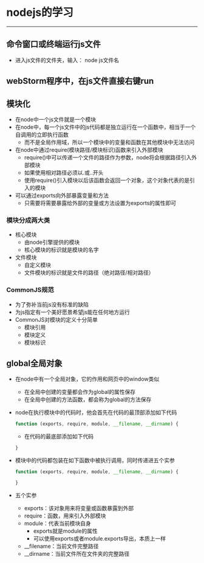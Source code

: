 #   nodejs的学习

--------------

##  命令窗口或终端运行js文件
    
-   进入js文件的文件夹，输入： node js文件名

##  webStorm程序中，在js文件直接右键run

##  模块化

-   在node中一个js文件就是一个模块
-   在node中，每一个js文件中的js代码都是独立运行在一个函数中，相当于一个自调用的立即执行函数
    -   而不是全局作用域，所以一个模块中的变量和函数在其他模块中无法访问
-   在node中通过require(模块路径/模块标识)函数来引入外部模块
    *   require()中可以传递一个文件的路径作为参数，node将会根据路径引入外部模块
    *   如果使用相对路径必须以.或..开头
    *   使用require()引入模块以后该函数会返回一个对象，这个对象代表的是引入的模块
-   可以通过exports向外部暴露变量和方法
    -   只需要将需要暴露给外部的变量或方法设置为exports的属性即可

### 模块分成两大类
    
-   核心模块
    -   由node引擎提供的模块
    -   核心模块的标识就是模块的名字
-   文件模块
    -   自定义模块
    -   文件模块的标识就是文件的路径（绝对路径/相对路径）
    
### CommonJS规范

-   为了弥补当前js没有标准的缺陷
-   为js指定有一个美好愿景希望js能在任何地方运行
-   CommonJS对模块的定义十分简单
    -   模块引用
    -   模块定义
    -   模块标识
    
    
##  global全局对象

-   在node中有一个全局对象，它的作用和网页中的window类似
    -   在全局中创建的变量都会作为global的属性保存
    -   在全局中创建的方法函数，都会称为global的方法保存
-   node在执行模块中的代码时，他会首先在代码的最顶部添加如下代码
    
    ```javascript
    function (exports, require, module, __filename, __dirname) {
    ```
    
    -   在代码的最底部添加如下代码
    
    ```javascript
    }
    ```
-   模块中的代码都包装在如下函数中被执行调用，同时传递进五个实参
    
    ```javascript
    function (exports, require, module, __filename, __dirname) {
    
    }
    ```
-   五个实参
    -   exports：该对象用来将变量或函数暴露到外部
    -   require：函数，用来引入外部模块
    -   module：代表当前模块自身
        -   exports就是module的属性
        -   可以使用exports或者module.exports导出，本质上一样
    -   \_\_filename：当前文件完整路径
    -   \_\_dirname：当前文件所在文件夹的完整路径